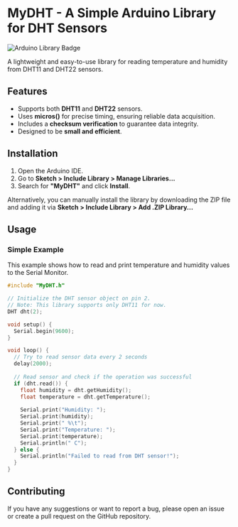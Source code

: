 # MyDHT - A Simple Arduino Library for DHT Sensors

![Arduino Library Badge](https://img.shields.io/badge/Arduino%20Library-MyDHT-blue.svg)

A lightweight and easy-to-use library for reading temperature and humidity from DHT11 and DHT22 sensors.

## Features
- Supports both **DHT11** and **DHT22** sensors.
- Uses **micros()** for precise timing, ensuring reliable data acquisition.
- Includes a **checksum verification** to guarantee data integrity.
- Designed to be **small and efficient**.

## Installation

1.  Open the Arduino IDE.
2.  Go to **Sketch > Include Library > Manage Libraries...**
3.  Search for **"MyDHT"** and click **Install**.

Alternatively, you can manually install the library by downloading the ZIP file and adding it via **Sketch > Include Library > Add .ZIP Library...**

## Usage

### Simple Example

This example shows how to read and print temperature and humidity values to the Serial Monitor.

```cpp
#include "MyDHT.h"

// Initialize the DHT sensor object on pin 2.
// Note: This library supports only DHT11 for now.
DHT dht(2);

void setup() {
  Serial.begin(9600);
}

void loop() {
  // Try to read sensor data every 2 seconds
  delay(2000);
  
  // Read sensor and check if the operation was successful
  if (dht.read()) {
    float humidity = dht.getHumidity();
    float temperature = dht.getTemperature();
    
    Serial.print("Humidity: ");
    Serial.print(humidity);
    Serial.print(" %\t");
    Serial.print("Temperature: ");
    Serial.print(temperature);
    Serial.println(" C");
  } else {
    Serial.println("Failed to read from DHT sensor!");
  }
}
```
## Contributing
If you have any suggestions or want to report a bug, please open an issue or create a pull request on the GitHub repository.